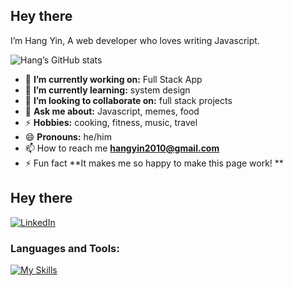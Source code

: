 ## Hey there
I’m Hang Yin, A web developer who loves writing Javascript.

![Hang’s GitHub stats](https://github-readme-stats.vercel.app/api?username=hangyin2020&show_icons=true&theme=radical)
<!-- credits for the gif https://gph.is/g/ZWg5jr7 -->

- :telescope: **I’m currently working on:** Full Stack App
- :seedling: **I’m currently learning:** system design
- :dancers: **I’m looking to collaborate on:** full stack projects
- :speech_balloon: **Ask me about:** Javascript, memes, food
- :zap: **Hobbies:** cooking, fitness, music, travel
- :smile: **Pronouns:** he/him
- :mailbox: How to reach me **hangyin2010@gmail.com**
- :zap: Fun fact **It makes me so happy to make this page work! **

## Hey there
                              
[![LinkedIn](https://img.shields.io/badge/linkedin-%230077B5.svg?style=for-the-badge&logo=linkedin&logoColor=white)](https://www.linkedin.com/in/hang-yin-b40377a5)
                               
<h3 align=“left”>Languages and Tools:</h3>

[![My Skills](https://skillicons.dev/icons?i=javacript,html,css,react,nodejs,git,express,mysql,mongodb,postgres,aws)](https://skillicons.dev)

<!-- <p><img align=“left” src=“https://github-readme-stats.vercel.app/api/top-langs?username=g3root&show_icons=true&locale=en&layout=compact” alt=“g3root” /></p>
<p>&nbsp;<img align=“center” src=“https://github-readme-stats.vercel.app/api?username=g3root&show_icons=true&locale=en” alt=“g3root” /></p>
<p><img align=“center” src=“https://github-readme-streak-stats.herokuapp.com/?user=g3root&” alt=“g3root” /></p> -->
